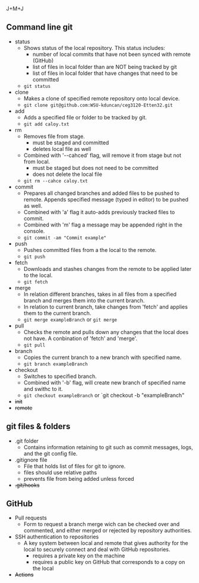 J+M+J
## Command line git

- status
  - Shows status of the local repository. This status includes:
    - number of local commits that have not been synced with remote (GitHub)
    - list of files in local folder than are NOT being tracked by git
    - list of files in local folder that have changes that need to be committed
  - `git status`
- clone
  - Makes a clone of specified remote repository onto local device.
  - `git clone git@github.com:WSU-kduncan/ceg3120-Etten32.git`
- add
  - Adds a specified file or folder to be tracked by git.
  - `git add caloy.txt`
- rm
  - Removes file from stage.
    - must be staged and committed
    - deletes local file as well
  - Combined with '--cahced' flag, will remove it from stage but not from local.
    - must be staged but does not need to be committed
    - does not delete the local file
  - `git rm --cahce caloy.txt`
- commit
  - Prepares all changed branches and added files to be pushed to remote. Appends specified message (typed in editor) to be pushed as well.
  - Combined with 'a' flag it auto-adds previously tracked files to commit.
  - Combined with 'm' flag a message may be appended right in the console.
  - `git commit -am "Commit example"`  
- push
  - Pushes committed files from a the local to the remote.
  - `git push`
- fetch
  - Downloads and stashes changes from the remote to be applied later to the local.
  - `git fetch`
- merge
  - In relation different branches, takes in all files from a specified branch and merges them into the current branch.
  - In relation to current branch, take changes from 'fetch' and applies them to the current branch.
  - `git merge exampleBranch` or `git merge`
- pull
  - Checks the remote and pulls down any changes that the local does not have. A conbination of 'fetch' and 'merge'.
  - `git pull` 
- branch
  - Copies the current branch to a new branch with specified name.
  - `git branch exampleBranch`
- checkout
  - Switches to specified branch.
  - Combined with '-b' flag, will create new branch of specified name and swithc to it.
  - `git checkout exampleBranch` or `git checkout -b "exampleBranch"
- ~~init~~
- ~~remote~~

## git files & folders

- .git folder
  - Contains information retaining to git such as commit messages, logs, and the git config file. 
- .gitignore file
    - File that holds list of files for git to ignore.
    - files should use relative paths
    - prevents file from being added unless forced
- ~~.git/hooks~~

## GitHub

- Pull requests
  - Form to request a branch merge wich can be checked over and commented, and either merged or rejected by repository authorities.
- SSH authentication to repositories
  - A key system between local and remote that gives authority for the local to securely connect and deal with GitHub repositories.
    - requires a private key on the machine
    - requires a public key on GitHub that corresponds to a copy on the local 
- ~~Actions~~

